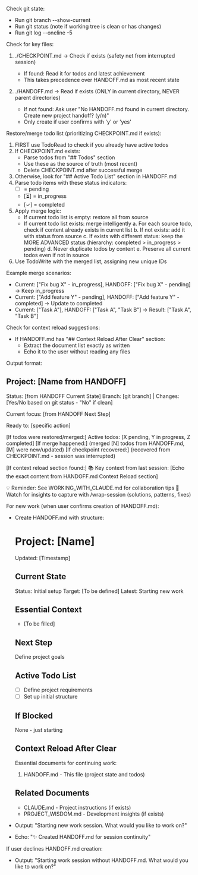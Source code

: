 Check git state:
- Run git branch --show-current
- Run git status (note if working tree is clean or has changes)
- Run git log --oneline -5

Check for key files:
1. ./CHECKPOINT.md → Check if exists (safety net from interrupted session)
   - If found: Read it for todos and latest achievement
   - This takes precedence over HANDOFF.md as most recent state
   
2. ./HANDOFF.md → Read if exists (ONLY in current directory, NEVER parent directories)
   - If not found: Ask user "No HANDOFF.md found in current directory. Create new project handoff? (y/n)"
   - Only create if user confirms with 'y' or 'yes'

Restore/merge todo list (prioritizing CHECKPOINT.md if exists):
1. FIRST use TodoRead to check if you already have active todos
2. If CHECKPOINT.md exists:
   - Parse todos from "## Todos" section
   - Use these as the source of truth (most recent)
   - Delete CHECKPOINT.md after successful merge
3. Otherwise, look for "## Active Todo List" section in HANDOFF.md
4. Parse todo items with these status indicators:
   - [ ] = pending
   - [⏳] = in_progress
   - [✓] = completed
5. Apply merge logic:
   - If current todo list is empty: restore all from source
   - If current todo list exists: merge intelligently
     a. For each source todo, check if content already exists in current list
     b. If not exists: add it with status from source
     c. If exists with different status: keep the MORE ADVANCED status
        (hierarchy: completed > in_progress > pending)
     d. Never duplicate todos by content
     e. Preserve all current todos even if not in source
6. Use TodoWrite with the merged list, assigning new unique IDs

Example merge scenarios:
- Current: ["Fix bug X" - in_progress], HANDOFF: ["Fix bug X" - pending] → Keep in_progress
- Current: ["Add feature Y" - pending], HANDOFF: ["Add feature Y" - completed] → Update to completed
- Current: ["Task A"], HANDOFF: ["Task A", "Task B"] → Result: ["Task A", "Task B"]

Check for context reload suggestions:
- If HANDOFF.md has "## Context Reload After Clear" section:
  - Extract the document list exactly as written
  - Echo it to the user without reading any files

Output format:

## Project: [Name from HANDOFF]
Status: [from HANDOFF Current State]
Branch: [git branch] | Changes: [Yes/No based on git status - "No" if clean]

Current focus: [from HANDOFF Next Step]

Ready to: [specific action]

[If todos were restored/merged:]
Active todos: [X pending, Y in progress, Z completed]
[If merge happened:] (merged [N] todos from HANDOFF.md, [M] were new/updated)
[If checkpoint recovered:] (recovered from CHECKPOINT.md - session was interrupted)

[If context reload section found:]
📚 Key context from last session:
[Echo the exact content from HANDOFF.md Context Reload section]

💡 Reminder: See WORKING_WITH_CLAUDE.md for collaboration tips
💭 Watch for insights to capture with /wrap-session (solutions, patterns, fixes)

For new work (when user confirms creation of HANDOFF.md):
- Create HANDOFF.md with structure:
  # Project: [Name]
  Updated: [Timestamp]
  
  ## Current State
  Status: Initial setup
  Target: [To be defined]
  Latest: Starting new work
  
  ## Essential Context
  - [To be filled]
  
  ## Next Step
  Define project goals
  
  ## Active Todo List
  - [ ] Define project requirements
  - [ ] Set up initial structure
  
  ## If Blocked
  None - just starting
  
  ## Context Reload After Clear
  Essential documents for continuing work:
  1. HANDOFF.md - This file (project state and todos)
  
  ## Related Documents
  - CLAUDE.md - Project instructions (if exists)
  - PROJECT_WISDOM.md - Development insights (if exists)

- Output: "Starting new work session. What would you like to work on?"
- Echo: "✨ Created HANDOFF.md for session continuity"

If user declines HANDOFF.md creation:
- Output: "Starting work session without HANDOFF.md. What would you like to work on?"